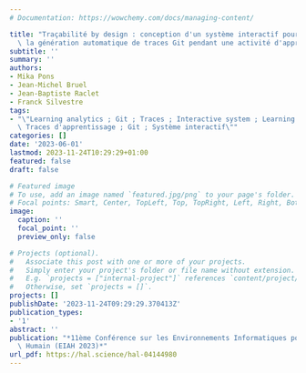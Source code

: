 ```yaml
---
# Documentation: https://wowchemy.com/docs/managing-content/

title: "Traçabilité by design : conception d'un système interactif pour améliorer\
  \ la génération automatique de traces Git pendant une activité d'apprentissage"
subtitle: ''
summary: ''
authors:
- Mika Pons
- Jean-Michel Bruel
- Jean-Baptiste Raclet
- Franck Silvestre
tags:
- "\"Learning analytics ; Git ; Traces ; Interactive system ; Learning Analytics ;\
  \ Traces d'apprentissage ; Git ; Système interactif\""
categories: []
date: '2023-06-01'
lastmod: 2023-11-24T10:29:29+01:00
featured: false
draft: false

# Featured image
# To use, add an image named `featured.jpg/png` to your page's folder.
# Focal points: Smart, Center, TopLeft, Top, TopRight, Left, Right, BottomLeft, Bottom, BottomRight.
image:
  caption: ''
  focal_point: ''
  preview_only: false

# Projects (optional).
#   Associate this post with one or more of your projects.
#   Simply enter your project's folder or file name without extension.
#   E.g. `projects = ["internal-project"]` references `content/project/deep-learning/index.md`.
#   Otherwise, set `projects = []`.
projects: []
publishDate: '2023-11-24T09:29:29.370413Z'
publication_types:
- '1'
abstract: ''
publication: "*11ème Conférence sur les Environnements Informatiques pour l'Apprentissage\
  \ Humain (EIAH 2023)*"
url_pdf: https://hal.science/hal-04144980
---
```


